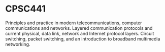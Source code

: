 # CPSC441
Principles and practice in modern telecommunications, computer communications and networks. Layered communication protocols and current physical, data link, network and Internet protocol layers. Circuit switching, packet switching, and an introduction to broadband multimedia networking.
